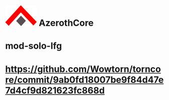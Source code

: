 # ![logo](https://raw.githubusercontent.com/azerothcore/azerothcore.github.io/master/images/logo-github.png) AzerothCore
# mod-solo-lfg
# https://github.com/Wowtorn/torncore/commit/9ab0fd18007be9f84d47e7d4cf9d821623fc868d

